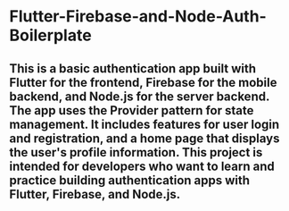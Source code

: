 # Flutter-Firebase-and-Node-Auth-Boilerplate

## This is a basic authentication app built with Flutter for the frontend, Firebase for the mobile backend, and Node.js for the server backend. The app uses the Provider pattern for state management. It includes features for user login and registration, and a home page that displays the user's profile information. This project is intended for developers who want to learn and practice building authentication apps with Flutter, Firebase, and Node.js.

